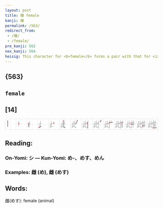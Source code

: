```yaml
---
layout: post
title: 雌 female
kanji: 雌
permalink: /563/
redirect_from:
 - /雌/
 - /female/
pre_kanji: 562
nex_kanji: 564
heisig: This character for <b>female</b> forms a pair with that for <i>male</i>, which we will learn later (Frame 804). The elements: <i>footprint</i> . . . <i>spoon</i> . . . <i>turkey</i>.
---
```


## {563}

## `female`

## [14]

<div class="stroke"><img src="../images/E99B8C.png" /></div>

## Reading:

### On-Yomi: シ &mdash; Kun-Yomi: め-、めす、めん

### Examples: 雌 (め), 雌 (めす)

## Words:

雌(めす): female (animal)
